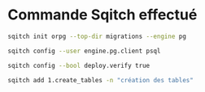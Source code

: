 # Commande Sqitch effectué

```bash
sqitch init orpg --top-dir migrations --engine pg
```

```bash
sqitch config --user engine.pg.client psql
```

```bash
sqitch config --bool deploy.verify true
```

```bash
sqitch add 1.create_tables -n "création des tables"
```
